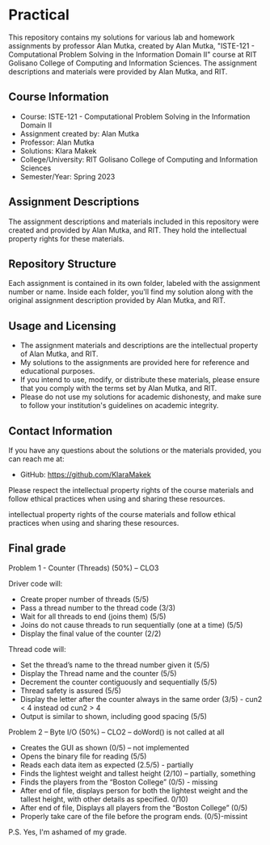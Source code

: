 # Practical 

This repository contains my solutions for various lab and homework assignments by professor Alan Mutka, created by  Alan Mutka, "ISTE-121 - Computational Problem Solving in the Information Domain II" course at RIT Golisano College of Computing and Information Sciences. The assignment descriptions and materials were provided by Alan Mutka, and RIT.

## Course Information

- Course: ISTE-121 - Computational Problem Solving in the Information Domain II
- Assignment created by: Alan Mutka
- Professor: Alan Mutka
- Solutions: Klara Makek
- College/University: RIT Golisano College of Computing and Information Sciences
- Semester/Year: Spring 2023

## Assignment Descriptions

The assignment descriptions and materials included in this repository were created and provided by Alan Mutka, and RIT. They hold the intellectual property rights for these materials.

## Repository Structure

Each assignment is contained in its own folder, labeled with the assignment number or name. Inside each folder, you'll find my solution along with the original assignment description provided by Alan Mutka, and RIT.

## Usage and Licensing

- The assignment materials and descriptions are the intellectual property of Alan Mutka, and RIT.
- My solutions to the assignments are provided here for reference and educational purposes.
- If you intend to use, modify, or distribute these materials, please ensure that you comply with the terms set by Alan Mutka, and RIT.
- Please do not use my solutions for academic dishonesty, and make sure to follow your institution's guidelines on academic integrity.

## Contact Information

If you have any questions about the solutions or the materials provided, you can reach me at:
- GitHub: https://github.com/KlaraMakek

Please respect the intellectual property rights of the course materials and follow ethical practices when using and sharing these resources.

 intellectual property rights of the course materials and follow ethical practices when using and sharing these resources.

## Final grade

Problem 1 - Counter (Threads) (50%) – CLO3

Driver code will:

- Create proper number of threads (5/5)
- Pass a thread number to the thread code (3/3)
- Wait for all threads to end (joins them) (5/5)
- Joins do not cause threads to run sequentially (one at a time) (5/5)
- Display the final value of the counter (2/2)
 
Thread code will:

- Set the thread’s name to the thread number given it (5/5)
- Display the Thread name and the counter  (5/5)
- Decrement the counter contiguously and sequentially (5/5)
- Thread safety is assured (5/5)
- Display the letter after the counter always in the same order (3/5) - cun2 < 4 instead od cun2 > 4
- Output is similar to shown, including good spacing (5/5)
 
Problem 2 – Byte I/O  (50%) – CLO2 – doWord() is not called at all

- Creates the GUI as shown (0/5) – not implemented
- Opens the binary file for reading (5/5)
- Reads each data item as expected (2.5/5) - partially
- Finds the lightest weight and tallest height (2/10) – partially, something
- Finds the players from the “Boston College” (0/5) - missing
- After end of file, displays person for both the lightest weight and the tallest height, with other details as specified. 0/10)
- After end of file, Displays all players from the “Boston College” (0/5)
- Properly take care of the file before the program ends. (0/5)-missint

P.S. Yes, I'm ashamed of my grade.